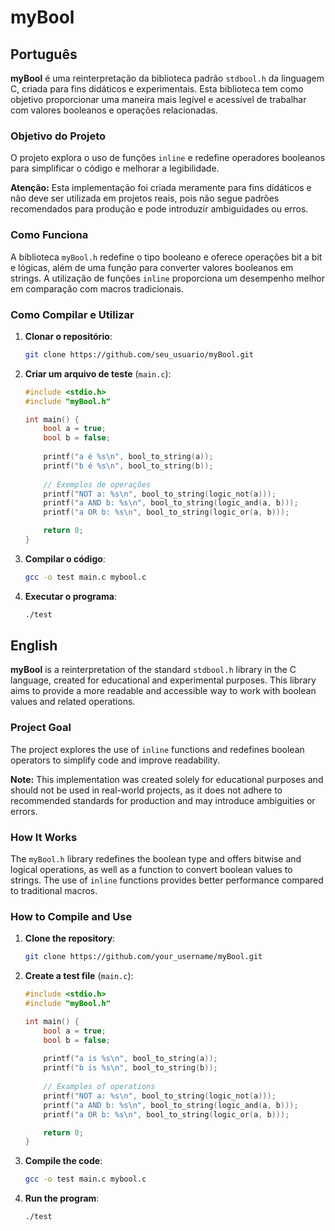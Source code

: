
# myBool

## Português

**myBool** é uma reinterpretação da biblioteca padrão `stdbool.h` da linguagem C, criada para fins didáticos e experimentais. Esta biblioteca tem como objetivo proporcionar uma maneira mais legível e acessível de trabalhar com valores booleanos e operações relacionadas.

### Objetivo do Projeto
O projeto explora o uso de funções `inline` e redefine operadores booleanos para simplificar o código e melhorar a legibilidade. 

**Atenção:** Esta implementação foi criada meramente para fins didáticos e não deve ser utilizada em projetos reais, pois não segue padrões recomendados para produção e pode introduzir ambiguidades ou erros.

### Como Funciona
A biblioteca `myBool.h` redefine o tipo booleano e oferece operações bit a bit e lógicas, além de uma função para converter valores booleanos em strings. A utilização de funções `inline` proporciona um desempenho melhor em comparação com macros tradicionais.

### Como Compilar e Utilizar
1. **Clonar o repositório**:
   ```bash
   git clone https://github.com/seu_usuario/myBool.git
   ```

2. **Criar um arquivo de teste** (`main.c`):
   ```c
   #include <stdio.h>
   #include "myBool.h"

   int main() {
       bool a = true;
       bool b = false;
       
       printf("a é %s\n", bool_to_string(a));
       printf("b é %s\n", bool_to_string(b));
       
       // Exemplos de operações
       printf("NOT a: %s\n", bool_to_string(logic_not(a)));
       printf("a AND b: %s\n", bool_to_string(logic_and(a, b)));
       printf("a OR b: %s\n", bool_to_string(logic_or(a, b)));

       return 0;
   }
   ```

3. **Compilar o código**:
   ```bash
   gcc -o test main.c mybool.c
   ```

4. **Executar o programa**:
   ```bash
   ./test
   ```

## English

**myBool** is a reinterpretation of the standard `stdbool.h` library in the C language, created for educational and experimental purposes. This library aims to provide a more readable and accessible way to work with boolean values and related operations.

### Project Goal
The project explores the use of `inline` functions and redefines boolean operators to simplify code and improve readability.

**Note:** This implementation was created solely for educational purposes and should not be used in real-world projects, as it does not adhere to recommended standards for production and may introduce ambiguities or errors.

### How It Works
The `myBool.h` library redefines the boolean type and offers bitwise and logical operations, as well as a function to convert boolean values to strings. The use of `inline` functions provides better performance compared to traditional macros.

### How to Compile and Use
1. **Clone the repository**:
   ```bash
   git clone https://github.com/your_username/myBool.git
   ```

2. **Create a test file** (`main.c`):
   ```c
   #include <stdio.h>
   #include "myBool.h"

   int main() {
       bool a = true;
       bool b = false;
       
       printf("a is %s\n", bool_to_string(a));
       printf("b is %s\n", bool_to_string(b));
       
       // Examples of operations
       printf("NOT a: %s\n", bool_to_string(logic_not(a)));
       printf("a AND b: %s\n", bool_to_string(logic_and(a, b)));
       printf("a OR b: %s\n", bool_to_string(logic_or(a, b)));

       return 0;
   }
   ```

3. **Compile the code**:
   ```bash
   gcc -o test main.c mybool.c
   ```

4. **Run the program**:
   ```bash
   ./test
   ```
